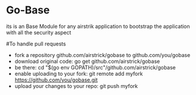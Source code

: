 # Go-Base
its is an Base Module for any airstrik application to bootstrap the application with all the security aspect


#To handle pull requests
- fork a repository github.com/airstrick/gobase to github.com/you/gobase
- download original code: go get github.com/airstrick/gobase
- be there: cd "$(go env GOPATH)/src"/github.com/airstrick/gobase
- enable uploading to your fork: git remote add myfork https://github.com/you/gobase.git
- upload your changes to your repo: git push myfork